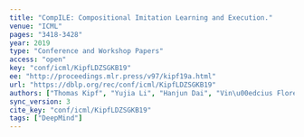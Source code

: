 ```yaml
---
title: "CompILE: Compositional Imitation Learning and Execution."
venue: "ICML"
pages: "3418-3428"
year: 2019
type: "Conference and Workshop Papers"
access: "open"
key: "conf/icml/KipfLDZSGKB19"
ee: "http://proceedings.mlr.press/v97/kipf19a.html"
url: "https://dblp.org/rec/conf/icml/KipfLDZSGKB19"
authors: ["Thomas Kipf", "Yujia Li", "Hanjun Dai", "Vin\u00edcius Flores Zambaldi", "Alvaro Sanchez-Gonzalez", "Edward Grefenstette", "Pushmeet Kohli", "Peter W. Battaglia"]
sync_version: 3
cite_key: "conf/icml/KipfLDZSGKB19"
tags: ["DeepMind"]
---
```


